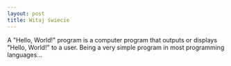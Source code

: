 ```yaml
---
layout: post
title: Witaj świecie
---
```


A "Hello, World!" program is a computer program that outputs or displays "Hello, World!" to a user. Being a very simple program in most programming languages...
